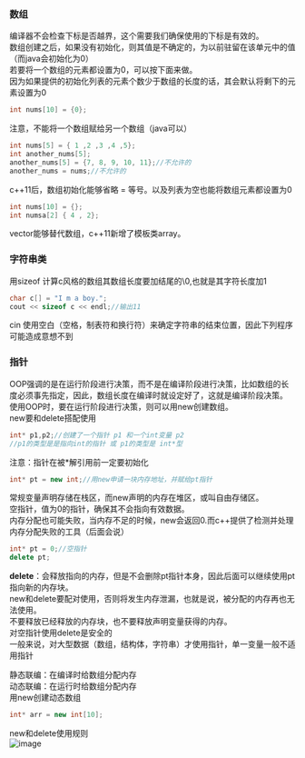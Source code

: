 ### 数组
编译器不会检查下标是否越界，这个需要我们确保使用的下标是有效的。  
数组创建之后，如果没有初始化，则其值是不确定的，为以前驻留在该单元中的值（而java会初始化为0）  
若要将一个数组的元素都设置为0，可以按下面来做。  
因为如果提供的初始化列表的元素个数少于数组的长度的话，其会默认将剩下的元素设置为0  
```c++
int nums[10] = {0};
```

注意，不能将一个数组赋给另一个数组（java可以）  
```c++
int nums[5] = { 1 ,2 ,3 ,4 ,5};
int another_nums[5];
another_nums[5] = {7, 8, 9, 10, 11};//不允许的
another_nums = nums;//不允许的
```
c++11后，数组初始化能够省略 = 等号。以及列表为空也能将数组元素都设置为0  
```c++
int nums[10] = {};
int numsa[2] { 4 , 2};
```
vector能够替代数组，c++11新增了模板类array。  

### 字符串类

用sizeof 计算c风格的数组其数组长度要加结尾的\0,也就是其字符长度加1  
```c++
char c[] = "I m a boy.";
cout << sizeof c << endl;//输出11
```

cin 使用空白（空格，制表符和换行符）来确定字符串的结束位置，因此下列程序可能造成意想不到

### 指针
OOP强调的是在运行阶段进行决策，而不是在编译阶段进行决策，比如数组的长度必须事先指定，因此，数组长度在编译时就设定好了，这就是编译阶段决策。  
使用OOP时，要在运行阶段进行决策，则可以用new创建数组。  
new要和delete搭配使用  
```c++
int* p1,p2;//创建了一个指针 p1 和一个int变量 p2
//p1的类型是是指向int的指针 或 p1的类型是 int*型
```
注意：指针在被\*解引用前一定要初始化
```c++
int* pt = new int;//用new申请一块内存地址，并赋给pt指针
```
常规变量声明存储在栈区，而new声明的内存在堆区，或叫自由存储区。  
空指针，值为0的指针，确保其不会指向有效数据。  
内存分配也可能失败，当内存不足的时候，new会返回0.而c++提供了检测并处理内存分配失败的工具（后面会说）  
```c++
int* pt = 0;//空指针
delete pt;
```
__delete__：会释放指向的内存，但是不会删除pt指针本身，因此后面可以继续使用pt指向新的内存块。  
new和delete要配对使用，否则将发生内存泄漏，也就是说，被分配的内存再也无法使用。  
不要释放已经释放的内存块，也不要释放声明变量获得的内存。  
对空指针使用delete是安全的  
一般来说，对大型数据（数组，结构体，字符串）才使用指针，单一变量一般不适用指针  

静态联编：在编译时给数组分配内存  
动态联编：在运行时给数组分配内存  
用new创建动态数组  
```c++
int* arr = new int[10];

```
new和delete使用规则  
![image](https://user-images.githubusercontent.com/83968454/209872994-525b099e-4018-4a1e-ae15-6864fbdb5fb7.png)  
